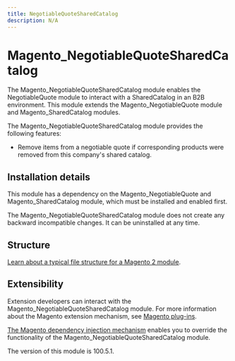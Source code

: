 ```yaml
---
title: NegotiableQuoteSharedCatalog
description: N/A
---
```


# Magento_NegotiableQuoteSharedCatalog

The Magento_NegotiableQuoteSharedCatalog module enables the NegotiableQuote module to interact with a SharedCatalog in an B2B environment. This module extends the Magento_NegotiableQuote module and Magento_SharedCatalog modules.

The Magento_NegotiableQuoteSharedCatalog module provides the following features:

* Remove items from a negotiable quote if corresponding products were removed from this company's shared catalog.

## Installation details

This module has a dependency on the Magento_NegotiableQuote and Magento_SharedCatalog module, which must be installed and enabled first.

The Magento_NegotiableQuoteSharedCatalog module does not create any backward incompatible changes. It can be uninstalled at any time.

## Structure

[Learn about a typical file structure for a Magento 2 module](https://developer.adobe.com/commerce/php/development/build/component-file-structure/).

## Extensibility

Extension developers can interact with the Magento_NegotiableQuoteSharedCatalog module. For more information about the Magento extension mechanism, see [Magento plug-ins](https://developer.adobe.com/commerce/php/development/components/plugins/).

[The Magento dependency injection mechanism](https://developer.adobe.com/commerce/php/development/components/dependency-injection/) enables you to override the functionality of the Magento_NegotiableQuoteSharedCatalog module.

<InlineAlert slots="text" />
The version of this module is 100.5.1.
